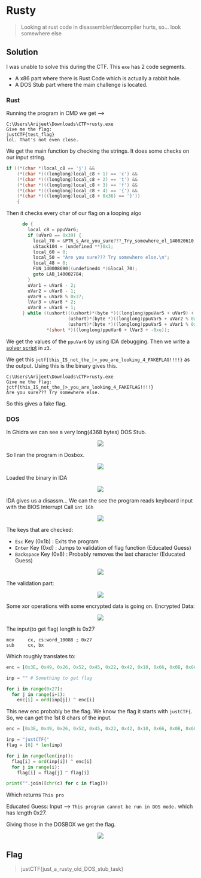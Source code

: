 # Rusty
> Looking at rust code in disassembler/decompiler hurts, so... look somewhere else

## Solution
I was unable to solve this during the CTF. This `exe` has 2 code segments.
- A x86 part where there is Rust Code which is actually a rabbit hole.
- A DOS Stub part where the main challenge is located.
### Rust
Running the program in CMD we get -->
```
C:\Users\Arijeet\Downloads\CTF>rusty.exe
Give me the flag:
justCTF{test_flag}
lol. That's not even close.
```
We get the main function by checking the strings. It does some checks on our input string.
```c
if ((*(char *)local_c8 == 'j') &&
	(*(char *)((longlong)local_c8 + 1) == 'c') &&
	(*(char *)((longlong)local_c8 + 2) == 't') &&
	(*(char *)((longlong)local_c8 + 3) == 'f') &&
	(*(char *)((longlong)local_c8 + 4) == '{') &&
	(*(char *)((longlong)local_c8 + 0x36) == '}'))
	{
```
Then it checks every char of our flag on a looping algo
```c
      do {
        local_c8 = ppuVar6;
        if (uVar8 == 0x39) {
          local_70 = &PTR_s_Are_you_sure???_Try_somewhere_el_140020610;
          uStack104 = (undefined **)0x1;
          local_60 = 0;
          local_50 = "Are you sure??? Try somewhere else.\n";
          local_48 = 0;
          FUN_140008690((undefined4 *)&local_70);
          goto LAB_140002784;
        }
        uVar1 = uVar8 - 2;
        uVar2 = uVar8 - 1;
        uVar9 = uVar8 % 0x37;
        lVar3 = uVar8 * 2;
        uVar8 = uVar8 + 1;
      } while ((ushort)((ushort)*(byte *)((longlong)ppuVar5 + uVar9) +
                       (ushort)*(byte *)((longlong)ppuVar5 + uVar2 % 0x37) +
                       (ushort)*(byte *)((longlong)ppuVar5 + uVar1 % 0x37)) ==
               *(short *)((longlong)ppuVar6 + lVar3 + -0xe));
```

We get the values of the `ppuVar6` by using IDA debugging. Then we write a [solver script](https://github.com/1GN1tE/CTF-haxx/blob/master/Writeups/JustCTF/Rusty/solver.py) in `z3`.

We get this `jctf{this_IS_not_the_|>_you_are_looking_4_FAKEFLAG!!!!}` as the output.
Using this is the binary gives this.

```
C:\Users\Arijeet\Downloads\CTF>rusty.exe
Give me the flag:
jctf{this_IS_not_the_|>_you_are_looking_4_FAKEFLAG!!!!}
Are you sure??? Try somewhere else.
```
So this gives a fake flag.

### DOS

In Ghidra we can see a very long(4368 bytes) DOS Stub.
<p align="center"><img src="dos_stub.png"></p>

So I ran the program in Dosbox.
<p align="center"><img src="doxbox_rusty.gif"></p>

Loaded the binary in IDA
<p align="center"><img src="IDA_Load.png"></p>

IDA gives us a disassm... We can the see the program reads keyboard input with the BIOS Interrupt Call `int 16h`
<p align="center"><img src="keyboard.png"></p>

The keys that are checked:
- `Esc` Key (0x1b)        : Exits the program
- `Enter` Key (0xd)       : Jumps to validation of flag function (Educated Guess)
- `Backspace` Key (0x8)   : Probably removes the last character (Educated Guess)
<p align="center"><img src="keystrokes.png"></p>

The validation part:
<p align="center"><img src="validate.png"></p>

Some xor operations with some encrypted data is going on.
Encrypted Data:
<p align="center"><img src="dataenc.png"></p>

The input(to get flag) length is 0x27
```
mov     cx, cs:word_10088 ; 0x27
sub     cx, bx
```

Which roughly translates to:
```python
enc = [0x3E, 0x49, 0x26, 0x52, 0x45, 0x22, 0x42, 0x10, 0x66, 0x0B, 0x6C, 0x6, 0x0D, 0x50, 0x0F, 0x4C, 0x25, 0x4C, 0x3F, 0x12, 0x56, 0x3, 0x20, 0x5A, 0x14, 0x61, 0x4A, 0x3F, 0x5D, 0x51, 0x12, 0x5C, 0x18, 0x5, 0x43, 0x39, 0x4F, 0x32, 0x0A, 0x24]

inp = "" # Something to get flag

for i in range(0x27):
  for j in range(i+1):
    enc[i] = ord(inp[j]) ^ enc[i]
```

This new enc probably be the flag. We know the flag it starts with `justCTF{`. So, we can get the 1st 8 chars of the input.

```python
enc = [0x3E, 0x49, 0x26, 0x52, 0x45, 0x22, 0x42, 0x10, 0x66, 0x0B, 0x6C, 0x6, 0x0D, 0x50, 0x0F, 0x4C, 0x25, 0x4C, 0x3F, 0x12, 0x56, 0x3, 0x20, 0x5A, 0x14, 0x61, 0x4A, 0x3F, 0x5D, 0x51, 0x12, 0x5C, 0x18, 0x5, 0x43, 0x39, 0x4F, 0x32, 0x0A, 0x24]

inp = "justCTF{"
flag = [0] * len(inp)

for i in range(len(inp)):
  flag[i] = ord(inp[i]) ^ enc[i]
  for j in range(i):
    flag[i] = flag[j] ^ flag[i]

print("".join([chr(c) for c in flag]))
```

Which returns `This pro`

Educated Guess: Input --> `This program cannot be run in DOS mode.` which has length 0x27.

Giving those in the DOSBOX we get the flag.
<p align="center"><img src="flag.gif"></p>

## Flag
> justCTF{just_a_rusty_old_DOS_stub_task}

